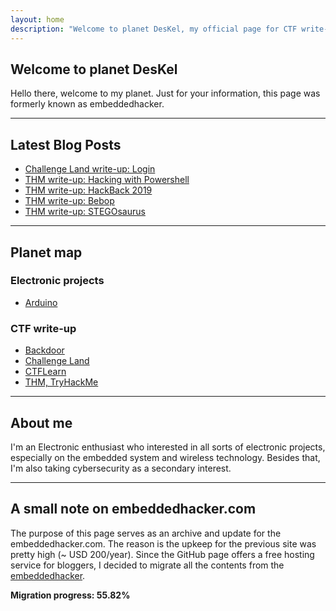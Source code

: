 ```yaml
---
layout: home
description: "Welcome to planet DesKel, my official page for CTF write-up, Electronic tutorial, review and etc."
---
```


## Welcome to planet DesKel

Hello there, welcome to my planet. Just for your information, this page was formerly known as embeddedhacker.

---

## Latest Blog Posts
<!-- BLOG-POST-LIST:START -->
- [Challenge Land write-up: Login](https://deskel.github.io/posts/challengeland/login)
- [THM write-up: Hacking with Powershell](https://deskel.github.io/posts/thm/hacking-with-powershell)
- [THM write-up: HackBack 2019](https://deskel.github.io/posts/thm/hackback-2019)
- [THM write-up: Bebop](https://deskel.github.io/posts/thm/bebop)
- [THM write-up: STEGOsaurus](https://deskel.github.io/posts/thm/stegosaurus)
<!-- BLOG-POST-LIST:END -->

---

## Planet map

### Electronic projects
- [Arduino](https://deskel.github.io/arduino)

### CTF write-up
- [Backdoor](https://www.embeddedhacker.com)
- [Challenge Land](https://deskel.github.io/challenge-land)
- [CTFLearn](https://www.embeddedhacker.com)
- [THM, TryHackMe](https://deskel.github.io/thm)

---

## About me

I'm an Electronic enthusiast who interested in all sorts of electronic projects, especially on the embedded system and wireless technology. Besides that, I'm also taking cybersecurity as a secondary interest.

---

## A small note on embeddedhacker.com

The purpose of this page serves as an archive and update for the embeddedhacker.com. The reason is the upkeep for the previous site was pretty high (~ USD 200/year). Since the GitHub page offers a free hosting service for bloggers, I decided to migrate all the contents from the [embeddedhacker](https://www.embeddedhacker.com).

**Migration progress: 55.82%**
